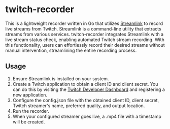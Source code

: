# twitch-recorder

This is a lightweight recorder written in Go that utilizes [Streamlink](https://github.com/streamlink/streamlink) to record live streams from Twitch. Streamlink is a command-line utility that extracts streams from various services. twitch-recorder integrates Streamlink with a live stream status check, enabling automated Twitch stream recording. With this functionality, users can effortlessly record their desired streams without manual intervention, streamlining the entire recording process.

## Usage
1. Ensure Streamlink is installed on your system.
2. Create a Twitch application to obtain a client ID and client secret. You can do this by visiting the [Twitch Developer Dashboard](https://dev.twitch.tv/) and registering a new application.
3. Configure the config.json file with the obtained client ID, client secret, Twitch streamer's name, preferred quality, and output location.
4. Run the recorder.
5. When your configured streamer goes live, a .mp4 file with a timestamp will be created.
